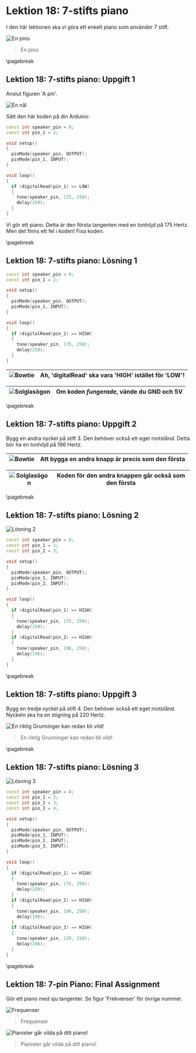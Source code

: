 # Lektion 18: 7-stifts piano

I den här lektionen ska vi göra ett enkelt piano som använder 7 stift.

![En pino](18_pino.jpg)

> En pino

\pagebreak

## Lektion 18: 7-stifts piano: Uppgift 1

Anslut figuren 'A pin'.

![En nål](18_7_pin_piano_1.png)

Sätt den här koden på din Arduino:

```c++
const int speaker_pin = 8;
const int pin_1 = 2;

void setup()
{
  pinMode(speaker_pin, OUTPUT);
  pinMode(pin_1, INPUT);
}

void loop()
{
  if (digitalRead(pin_1) == LOW)
  {
    tone(speaker_pin, 175, 250);
    delay(250);
  }
}
```

Vi gör ett piano. Detta är den första tangenten med en tonhöjd på 175 Hertz.
Men det finns ett fel i koden! Fixa koden.

\pagebreak

## Lektion 18: 7-stifts piano: Lösning 1

```c++
const int speaker_pin = 8;
const int pin_1 = 2;

void setup()
{
  pinMode(speaker_pin, OUTPUT);
  pinMode(pin_1, INPUT);
}

void loop()
{
  if (digitalRead(pin_1) == HIGH)
  {
    tone(speaker_pin, 175, 250);
    delay(250);
  }
}
```

![Bowtie](EmojiBowtie.png) | Ah, 'digitalRead' ska vara 'HIGH' istället för 'LOW'!
:-------------:|:----------------------------------------: 

![Solglasögon](EmojiSunglasses.png) | Om koden *fungerade*, vände du GND och 5V
:-------------:|:----------------------------------------: 

\pagebreak

## Lektion 18: 7-stifts piano: Uppgift 2

Bygg en andra nyckel på stift 3.
Den behöver också ett eget motstånd.
Detta bör ha en tonhöjd på 196 Hertz.

![Bowtie](EmojiBowtie.png) | Att bygga en andra knapp är precis som den första
:-------------:|:----------------------------------------: 

![Solglasögon](EmojiSunglasses.png) | Koden för den andra knappen går också som den första
:-------------:|:----------------------------------------: 

\pagebreak

## Lektion 18: 7-stifts piano: Lösning 2

![Lösning 2](18_7_pin_piano_2.png)

```c++
const int speaker_pin = 8;
const int pin_1 = 2;
const int pin_2 = 3;

void setup()
{
  pinMode(speaker_pin, OUTPUT);
  pinMode(pin_1, INPUT);
  pinMode(pin_2, INPUT);
}

void loop()
{
  if (digitalRead(pin_1) == HIGH)
  {
    tone(speaker_pin, 175, 250);
    delay(250);
  }
  if (digitalRead(pin_2) == HIGH)
  {
    tone(speaker_pin, 196, 250);
    delay(196);
  }
}
```

\pagebreak

## Lektion 18: 7-stifts piano: Uppgift 3

Bygg en tredje nyckel på stift 4.
Den behöver också ett eget motstånd.
Nyckeln ska ha en stigning på 220 Hertz.

![En riktig Grunninger kan redan bli vild!](18_kim_feenstra_vader_ja.png)

> En riktig Grunninger kan redan bli vild!

\pagebreak

## Lektion 18: 7-stifts piano: Lösning 3

![Lösning 3](18_7_pin_piano_3.png)

```c++
const int speaker_pin = 8;
const int pin_1 = 2;
const int pin_2 = 3;
const int pin_3 = 4;

void setup()
{
  pinMode(speaker_pin, OUTPUT);
  pinMode(pin_1, INPUT);
  pinMode(pin_2, INPUT);
  pinMode(pin_3, INPUT);
}

void loop()
{
  if (digitalRead(pin_1) == HIGH)
  {
    tone(speaker_pin, 175, 250);
    delay(250);
  }
  if (digitalRead(pin_2) == HIGH)
  {
    tone(speaker_pin, 196, 250);
    delay(196);
  }
  if (digitalRead(pin_3) == HIGH)
  {
    tone(speaker_pin, 220, 250);
    delay(196);
  }
}
```

\pagebreak

## Lektion 18: 7-pin Piano: Final Assignment

Gör ett piano med sju tangenter. Se figur 'Frekvenser' för övriga nummer.

![Frequenser](18_frequenties.png)

> Frequenser

![Pianister går vilda på ditt piano!](18_jan_vayne.jpeg)

> Pianister går vilda på ditt piano!
